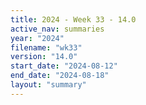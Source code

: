 ```yaml
---
title: 2024 - Week 33 - 14.0
active_nav: summaries
year: "2024"
filename: "wk33"
version: "14.0"
start_date: "2024-08-12"
end_date: "2024-08-18"
layout: "summary"
---
```

